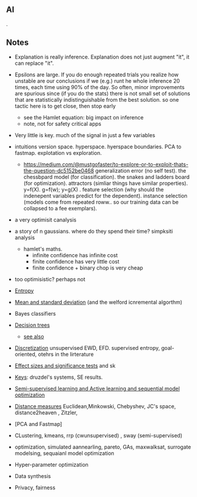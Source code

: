 ## AI

.

## Notes

- Explanation is really inference. Explanation does not just augment "it", it can replace "it".
- Epsilons are large. If you do enough repeated trials you realize
  how unstable are our conclusions if we (e.g.) runt he whole inference 20
  times, each time using 90% of the day.  So often, minor improvements are spurious
  since (if you do the stats) there is not small set of solutions that
  are statistically indistinguishable from the best solution. so one tactic here
   is to get close, then stop early
  - see the Hamlet equation: big impact on inference
  - note, not for safety critical apps
- Very little is key. much of the signal in just a few variables


-  intuitions version space. hyperspace. hyerspace boundaries. PCA to fastmap.
   explotation vs exploration. 
   - https://medium.com/@mustgofaster/to-explore-or-to-exploit-thats-the-question-dc5152be0468
   generalization error (no self test).
   the chessbpard model (for classification). the snakes and ladders board (for optimization).
   attractors (simliar things have similar properties). y=f(X). g=f(w); y=g(X) .
   feature selection (why should the indenepent variables predict for the dependent).
   instance selection (models come from repeated roww.. so our training data
   can be collapsed to a fee exemplars).
-  a very optimisit canalysis
  -  a story of n gaussians. where do they spend their time? simpksiti analysis
     - hamlet's maths.
       - infinite confidence has infinite cost
       - finite confidence has very little cost
       - finite confidence + binary chop is very cheap
- too optimisistic? perhaps not
- [Entropy](XXX)
- [Mean and standard deviation](xxx)  (and the welford icnremental algorthm)
- Bayes classifiers
- [Decision trees](http://www.r2d3.us/visual-intro-to-machine-learning-part-1/)
  - [see also](https://link.springer.com/article/10.1007/s10462-022-10275-5)
- [Discretization](xxx) unsupervised EWD, EFD. supervised entropy, goal-oriented, otehrs in the lirterature 
- [Effect sizes and significance tests](xxx) and sk 
- [Keys](xxx): druzdel's systems, SE results.
- [Semi-supervised learning and Active learning and sequential model optimization](xxx)
- [Distance measures](xxx) Euclidean,Minkowski, Chebyshev, JC's space, distance2heaven , Zitzler, 
- [PCA and Fastmap]
- CLustering, kmeans, rrp (cwunsupervised) , sway (semi-supervised)
- optimization, simulated aannearling, pareto, GAs, maxwalksat, surrogate modelsing, sequaianl model optimization
- Hyper-parameter optimization
- Data synthesis
- Privacy, fairness



